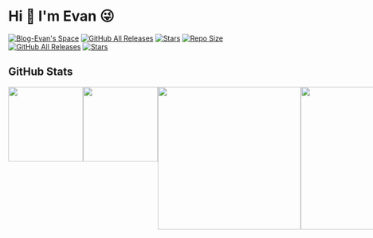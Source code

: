 # Hi 👋 I'm Evan 😜

[![Blog-Evan's Space](https://img.shields.io/badge/Blog-Evan's%20Space-black?logo=blog&color=FE3A83)](https://evan.xin)
[![GitHub All Releases](https://img.shields.io/github/downloads/EvanTop/EvanNav/total.svg?color=FE3A83)](https://github.com/EvanTop/EvanNav/releases)
[![Stars](https://img.shields.io/github/stars/EvanTop/EvanNav)](https://github.com/EvanTop/EvanNav/stargazers)
[![Repo Size](https://img.shields.io/github/repo-size/EvanTop/EvanNav_SV?style=flat)](https://github.com/EvanTop/EvanNav_SV)
[![GitHub All Releases](https://img.shields.io/github/downloads/EvanTop/EvanNav_SV/total?style=flat)](https://github.com/EvanTop/EvanNav_SV/releases)
[![Stars](https://img.shields.io/github/stars/EvanTop/EvanNav_SV?style=flat)](https://github.com/EvanTop/EvanNav_SV/stargazers)




## GitHub Stats

<div style="display:flex;justify-content:space-between">
  <a href="https://github.com/EvanTop">
    <img height="150px" src="https://github-readme-stats.vercel.app/api?username=EvanTop&show_icons=true&count_private=true&theme=radical" />
  </a>
  <a href="https://github.com/EvanTop">
    <img height="150px" style="object-fit:cover" src="https://github-readme-stats.vercel.app/api/top-langs/?username=EvanTop&layout=compact&theme=radical" />
  </a>
  <a href="https://github.com/EvanTop/EvanNav/releases/tag/EvanNav_v6.3">
    <img height="287px" src="https://i.imgur.com/wCWphmu.png" />
  </a>
      <a href="https://github.com/EvanTop/EvanMi">
    <img height="287px" src="https://i.imgur.com/QLpUw16.png" />
  </a>
  <a href="https://github.com/EvanTop/EvanCard">
    <img height="287px" src="https://i.imgur.com/b5N9sQK.png" />
  </a>

</div>

